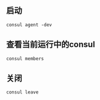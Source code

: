 ## 启动

```
consul agent -dev
```

## 查看当前运行中的consul

```
consul members
```

## 关闭

```
consul leave
```



